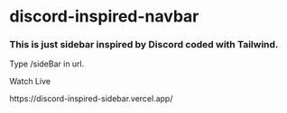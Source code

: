 # discord-inspired-navbar

<h3>This is just sidebar inspired by Discord coded with Tailwind.</h3>

<p>Type /sideBar in url.</p>

<p>Watch Live</p>
<p>https://discord-inspired-sidebar.vercel.app/</p>

